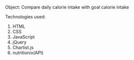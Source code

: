 Object: Compare daily calorie intake with goal calorie intake

Technologies used:

1. HTML
2. CSS
3. JavaScript
4. jQuery
5. Chartist.js
6. nutritionix(API)
